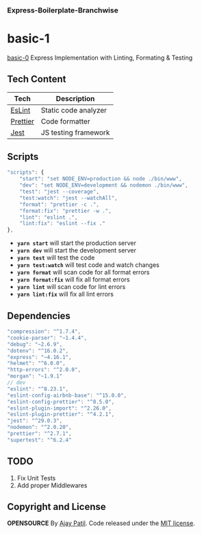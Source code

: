 ### Express-Boilerplate-Branchwise

# basic-1

[basic-0](https://github.com/Ajay1290/Express-Boilerplate-Branchwise/tree/basic-0) Express Implementation with Linting, Formating & Testing

## Tech Content

| Tech                             | Description          |
| -------------------------------- | -------------------- |
| [EsLint](https://eslint.org/)    | Static code analyzer |
| [Prettier](https://prettier.io/) | Code formatter       |
| [Jest](https://jestjs.io/)       | JS testing framework |

## Scripts

```js
"scripts": {
    "start": "set NODE_ENV=production && node ./bin/www",
    "dev": "set NODE_ENV=development && nodemon ./bin/www",
    "test": "jest --coverage",
    "test:watch": "jest --watchAll",
    "format": "prettier -c .",
    "format:fix": "prettier -w .",
    "lint": "eslint .",
    "lint:fix": "eslint --fix ."
},
```

- **`yarn start`** will start the production server
- **`yarn dev`** will start the development server
- **`yarn test`** will test the code
- **`yarn test:watch`** will test code and watch changes
- **`yarn format`** will scan code for all format errors
- **`yarn format:fix`** will fix all format errors
- **`yarn lint`** will scan code for lint errors
- **`yarn lint:fix`** will fix all lint errors

## Dependencies

```js
"compression": "^1.7.4",
"cookie-parser": "~1.4.4",
"debug": "~2.6.9",
"dotenv": "^16.0.2",
"express": "~4.16.1",
"helmet": "^6.0.0",
"http-errors": "^2.0.0",
"morgan": "~1.9.1"
// dev
"eslint": "^8.23.1",
"eslint-config-airbnb-base": "^15.0.0",
"eslint-config-prettier": "^8.5.0",
"eslint-plugin-import": "^2.26.0",
"eslint-plugin-prettier": "^4.2.1",
"jest": "^29.0.3",
"nodemon": "^2.0.20",
"prettier": "^2.7.1",
"supertest": "^6.2.4"
```

## TODO

1. Fix Unit Tests
2. Add proper Middlewares

## Copyright and License

**OPENSOURCE** By [Ajay Patil](https://github.com/Ajay1290).
Code released under the [MIT license](LICENSE).
